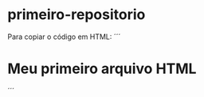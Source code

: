 # primeiro-repositorio

Para copiar o código em HTML:
´´´
<html>
  <h1>Meu primeiro arquivo HTML </h1>
</html>
  ´´´
  
